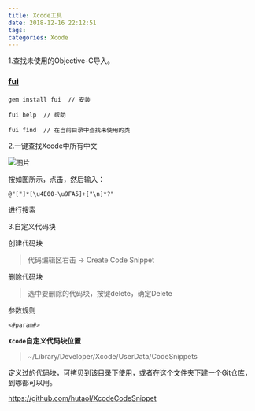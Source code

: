 ```yaml
---
title: Xcode工具
date: 2018-12-16 22:12:51
tags:
categories: Xcode
---
```


1.查找未使用的Objective-C导入。

### [fui](https://github.com/dblock/fui)

```shell
gem install fui  // 安装

fui help  // 帮助

fui find  // 在当前目录中查找未使用的类
```

2.一键查找Xcode中所有中文

![图片](https://upload-images.jianshu.io/upload_images/1282916-2d99682ee717dc66.png)

按如图所示，点击，然后输入：

`@"["]*[\u4E00-\u9FA5]+["\n]*?"`

进行搜索

3.自定义代码块

创建代码块

> 代码编辑区右击 -> Create Code Snippet

删除代码块

> 选中要删除的代码块，按键delete，确定Delete

参数规则

```oc
<#param#>
```

**`Xcode`自定义代码块位置**

>~/Library/Developer/Xcode/UserData/CodeSnippets

定义过的代码块，可拷贝到该目录下使用，或者在这个文件夹下建一个Git仓库，到哪都可以用。

<https://github.com/hutaol/XcodeCodeSnippet>